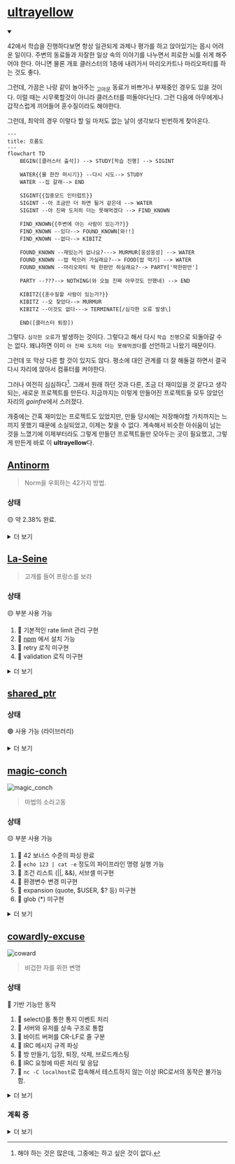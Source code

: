 # [ultrayellow](https://github.com/ultrayellow)

<details open>
<summary></summary>

42에서 학습을 진행하다보면 항상 일관되게 과제나 평가를 하고 앉아있기는 몹시 어려운 일이다.
주변의 동료들과 자잘한 일상 속의 이야기를 나누면서 피로한 뇌를 쉬게 해주어야 한다.
아니면 물론 개포 클러스터의 1층에 내려가서 마리오카트나 마리오파티를 하는 것도 좋다.

그런데, 가끔은 나랑 같이 놀아주는 <sub>고마운</sub> 동료가 바쁘거나 부재중인 경우도 있을 것이다.
이럴 때는 시무룩할것이 아니라 클러스터를 떠돌아다닌다.
그런 다음에 아무에게나 갑작스럽게 끼어들어 훈수질이라도 해야한다.

그런데, 최악의 경우 이렇다 할 일 마저도 없는 날이 생각보다 빈번하게 찾아온다.

```mermaid
---
title: 흐름도
---
flowchart TD
    BEGIN([클러스터 출석]) --> STUDY[학습 진행] --> SIGINT

    WATER{{물 한잔 마시기}} --다시 시도--> STUDY
    WATER --집 갈래--> END

    SIGINT{{집중모드 인터럽트}}
    SIGINT --아 조금만 더 하면 될거 같은데 --> WATER
    SIGINT --아 진짜 도저히 더는 못해먹겠다 --> FIND_KNOWN

    FIND_KNOWN{{주변에 아는 사람이 있는가?}}
    FIND_KNOWN --있다--> FOUND_KNOWN[와!!]
    FIND_KNOWN --없다--> KIBITZ

    FOUND_KNOWN --재밌는거 없나요?---> MURMUR[웅성웅성] --> WATER
    FOUND_KNOWN --밥 먹으러 가실래요?--> FOOD[밥 먹기] --> WATER
    FOUND_KNOWN --마리오파티 딱 한판만 하실래요?--> PARTY['딱한판만']

    PARTY --???--> NOTHING(와 오늘 진짜 아무것도 안했네) --> END

    KIBITZ{{훈수질할 사람이 있는가?}}
    KIBITZ --오 찾았다--> MURMUR
    KIBITZ --이것도 없다---> TERMINATE[/심각한 오류 발생\]

    END([클러스터 퇴장])
```

그렇다. `심각한 오류`가 발생하는 것이다. 그렇다고 해서 다시 `학습 진행`으로 되돌아갈 수는 없다. 왜냐하면 이미 `아 진짜 도저히 더는 못해먹겠다`를 선언하고 나왔기 때문이다.

그런데 또 막상 다른 할 것이 있지도 않다. 평소에 대인 관계를 더 잘 해둘걸 하면서 결국 다시 자리에 앉아서 컴퓨터를 켜야한다.

그러나 여전히 심심하다[^1]. 그래서 원래 하던 것과 다른, 조금 더 재미있을 것 같다고 생각되는, 새로운 프로젝트를 만든다. 지금까지는 이렇게 만들어진 프로젝트들 모두 앉았던 자리의 *goinfre*에서 스러졌다.

[^1]: 해야 하는 것은 많은데, 그중에는 하고 싶은 것이 없다.

개중에는 간혹 재미있는 프로젝트도 있었지만, 만들 당시에는 저장해야할 가치까지는 느끼지 못했기 때문에 소실되었고, 이제는 찾을 수 없다. 계속해서 비슷한 아쉬움이 남는 것을 느꼈기에 이제부터라도 그렇게 만들던 프로젝트들만 모아두는 곳이 필요했고, 그렇게 만든게 바로 이 **ultrayellow**다.

</details>

## [Antinorm](https://github.com/ultrayellow/antinorm)

> Norm을 우회하는 42가지 방법.

### 상태

:yellow_circle: 약 2.38% 완료.

<details>

<summary>더 보기</summary>

### 의도

- 42의 의도적으로 불친절한 서브젝트에 대해서 생각해 봤을 때 사실 Norm은 그 자체로 유용하다기보다는, 우회하는 법을 개발하면서 더 많은 것을 알아가라는 42의 깊은 철학이 담겨있지 않을까? ~~적어도 나는 그렇게 생각하기로 했다.~~

### 목표

Norm을 우회하는 42가지 방법을 개발하고, 다음과 같은 측면에서 평가한다.

1. 이식성
1. 개발 난이도
1. 사용 난이도
1. 응용 가능성
1. 인간 Norm 통과 가능성

</details>

## [La-Seine](https://github.com/ultrayellow/La-Seine)

> 고개를 들어 프랑스를 보라

### 상태
:yellow_circle: 부분 사용 가능
1. :small_blue_diamond: 기본적인 rate limit 관리 구현
1. :small_blue_diamond: [npm](https://www.npmjs.com/package/la-seine) 에서 설치 가능
1. :small_orange_diamond: retry 로직 미구현
1. :small_orange_diamond: validation 로직 미구현

<details>
<summary>더 보기</summary>

### 의도
- TypeScript (혹은 JavaScript) 로 42에 api 요청을 보내다 보면, 믿기지 않을 정도로 느린 endpoint 들이 있다. 물론 요청을 보내고 산책 한 번 다녀오는 것도 좋은 일이 될 수 있지만, 그러한 야외 활동 등 식사, 수면, 그리고 코딩 외의 모든 일들에 대해 치명적인 위협이나 거부감을 느끼는 사람들을 위해, 1시간 걸릴 일을 10분만에 할 수 있도록 해보려 한다.

### 목표
- type 안정성을 보장한다.
- strict eslint를 충족시킨다.
- 요청을 효율적으로 보내면서 실패율을 최소화한다.

</details>

## [shared_ptr](https://github.com/ultrayellow/shared_ptr)
### 상태
:green_circle: 사용 가능 (라이브러리)
<details>
<summary>더 보기</summary>

### 의도
- new와 delete 키워드 없이도 메모리 동적 할당을 한다.
- RAII를 응용하여 안전하게 할당된 메모리를 해제한다.
- 궁극적으로 얕은 수준의 GC를 구현하여 비교적 쉽게 메모리를 관리한다.

### 예시
아래 코드에서는 메모리 누수가 일어나지 않는다.

<details><summary>코드</summary>

```C++
#include "uy_shared_ptr.hpp"

#include <iostream>

struct X
{
    int value;
};

struct A
{
    int value;
    X x;
};

void foo(uy::shared_ptr<void> p_void);

int main()
{
    // make
    uy::shared_ptr<A> p_a = uy::make_shared<A>();
    p_a->value = 4;

    // alias
    uy::shared_ptr<X> p_x(p_a, &p_a->x);
    p_x->value = 2;

    std::cout << p_a->value << std::endl;
    std::cout << p_a->x.value << std::endl;
    std::cout << p_x->value << std::endl;

    foo(p_a);

    return 0;
}

// void type
void foo(uy::shared_ptr<void> p_void)
{
    // type casting
    uy::shared_ptr<A> p_a = uy::static_pointer_cast<A>(p_void);

    std::cout << p_a->value << std::endl;
    std::cout << p_a->x.value << std::endl;
}
```

</details>

### 목표
- C++11의 스마트포인터 `std::shared_ptr<T>`의 모방 구현체다.
- 단순하게 만들어서 다른 곳에서 라이브러리처럼 사용하기 위해서 만들었다.
- 코드가 너무 많아지면 다른 사람이 가볍게 읽기 어려우므로 최대한 이를 피했다.
- 표준을 모두 따르면 복잡해지기 때문에 이 프로젝트에서는 그러지 않았다.
- 아래에 명시된 미구현은 모두 의도된 것이지만, 명시되지 않은 것은 실수다.
	- 실수로 추정되는 부분을 발견하시면 이슈로 등록해주세요.

| 기능                                   | `uy::shared_ptr<T>` 구현 |
| :---                                  | :---: |
| :white_check_mark: shared_ptr         | 공유 참조 있음 |
| :white_check_mark: alias shared_ptr   | 별칭 포인터 가능 |
| :white_check_mark: casting shared_ptr | 형식 변환 가능 |
| :white_check_mark: shared_ptr\<void\> | void 타입 지원 |
| :x: weak_ptr                          | 약한 참조 없음 |
| :x: enable_shared_from_this           | 공유 소유권 미지원 |
| :x: atomic counted                    | 원자적 카운트 안함 |
| :x: alloc_shared                      | 사용자지정 allocator 미지원 |
| :x: deleter                           | 사용자지정 deleter 미지원 |
| :x: contiguous counted                | 컨트롤 블록 연속성 없음 |
| :x: (C++17, C++20) array type         | 배열 타입 미지원 |

</details>

## [magic-conch](https://github.com/ultrayellow/magic-conch)
![magic_conch](https://user-images.githubusercontent.com/101191908/213886637-586cab00-a75c-4e97-b4cd-2bac600730f2.gif)
> 마법의 소라고동

### 상태
:yellow_circle: 부분 사용 가능
1. :small_blue_diamond: 42 보너스 수준의 파싱 완료
1. :small_blue_diamond: `echo 123 | cat -e` 정도의 파이프라인 명령 실행 가능
1. :small_orange_diamond: 조건 리스트 (||, &&), 서브셸 미구현
1. :small_orange_diamond: 환경변수 변경 미구현
1. :small_orange_diamond: expansion (quote, \$USER, \$? 등) 미구현
1. :small_orange_diamond: glob (\*) 미구현

<details>
<summary>더 보기</summary>

### 의도
- 42의 과제 minishell에 대한 이해도를 충분히 높이기 위해서 시작했다.

### 목표
- 42의 minishell을 Mandatory part와 Bonus part에 대해서 구현하는 것이다.
- C++이 아직 미숙하여 연습을 겸할 수 있도록 C가 아닌 C++98/03를 선택하였다.
- C가 아니므로 norminette도 지키지 않는다. 코드도 굳이 깔끔함을 신경쓰진 않을 것이다.
- 이번에는 LR 구문분석이 아닌, 최대한 직관적이게 재귀 하향식 구문분석을 사용한다.
- 커맨드 타입의 구분을 union이 아닌 상속으로 구현한다.
- 문자열의 조작에 대해서 `std::string`을 최대한 활용해본다.

### 기타
- 최초의 프로젝트 이름은 "microshellxx"이었다.
	- minishell보다 대충 만든 더 작은 microshell이라는 뜻으로.
	- 그리고 C++의 또 다른 표현 CXX에서 xx를 따왔다.
- 문자열은 `std::string`, 동적 배열은 `std::vector<T>`로 안전하게 사용할 수 있다.
- 하지만 다른 객체는 그럴 수가 없었기에 `uy::shared_ptr<T>`를 만드는 계기가 되었다.
- norminette도 없고, C++의 스탠다드 라이브러리를 잘만 활용하면 쉬울줄 알았다.
- **그러나 다시 한번 느꼈는데, 미니셸은 결코 만만한 과제가 아니다.** 다시는 미니셸을 얕보지 마라.

</details>

## [cowardly-excuse](https://github.com/ultrayellow/cowardly-excuse)
![coward](https://user-images.githubusercontent.com/101191908/213885406-1a72b3a1-07ab-4568-9445-a026115f469a.png)
> 비겁한 자를 위한 변명

### 상태
:red_circle: 기반 기능만 동작
1. :small_blue_diamond: select()를 통한 통지 이벤트 처리
1. :small_blue_diamond: 서버와 유저를 상속 구조로 통합
1. :small_blue_diamond: 바이트 버퍼를 CR-LF로 줄 구분
1. :small_blue_diamond: IRC 메시지 규격 파싱
1. :small_blue_diamond: 방 만들기, 입장, 퇴장, 삭제, 브로드캐스팅
1. :small_orange_diamond: IRC 요청에 따른 처리 및 응답
1. :small_orange_diamond: `nc -C localhost`로 접속해서 테스트하지 않는 이상 IRC로서의 동작은 불가능함.

<details>
<summary>더 보기</summary>

### 의도
- 42의 팀 과제 ft_irc를 진행하기에 앞서서 선행 기반 지식을 만들기 위하여 시작했다.

### 목표
- 서버 라이브러리를 만들기 위해 필요한 요소를 실습을 통해 체감한다.
	- 어떻게 만들면 편하겠다.
	- 이렇게 만들면 동작 못하겠다.
	- 등등...
- 본 과제를 멀티스레디드 서버로 만들겠다고 큰소리치고 다녔는데 벌써부터 머리가 지끈거린다.
- 이 프로젝트는 놀이터이자 마음의 안식처이므로 싱글스레디드로 만들 것이다.
- 혹자는 이에 대해 '혹시 슈퍼 겁쟁이신가요?'라는 평을 남겼다.

</details>

### 계획 중

<details>
<summary>더 보기</summary>

## mlx_pushpush

### 상태
:black_circle: 계획중, 시작 안함

## mlx_minesweeper

### 상태
:black_circle: 계획중, 시작 안함

</details>
